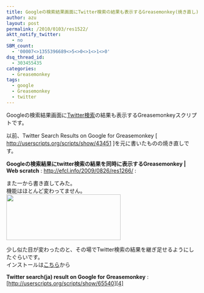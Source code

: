 ```yaml
---
title: Googleの検索結果画面にTwitter検索の結果も表示するGreasemonkey(焼き直し)
author: azu
layout: post
permalink: /2010/0103/res1522/
aktt_notify_twitter:
  - no
SBM_count:
  - '00007<>1355396689<>5<>0<>1<>1<>0'
dsq_thread_id:
  - 303455435
categories:
  - Greasemonkey
tags:
  - google
  - Greasemonkey
  - twitter
---
```

Googleの検索結果画面に[Twitter検索][1]の結果も表示するGreasemonkeyスクリプトです。

以前、Twitter Search Results on Google for Greasemonkey [ http://userscripts.org/scripts/show/43451 ]を元に書いたものの焼き直しです。

**Googleの検索結果にtwitter検索の結果を同時に表示するGreasemonkey | Web scratch**
:   http://efcl.info/2009/0826/res1266/
:   

また一から書き直してみた。  
機能はほとんど変わってません。  
[<img class="alignnone size-medium wp-image-1523" title="sshot-2010-01-03-1" src="http://efcl.info/wp-content/uploads/2010/01/sshot-2010-01-03-1-300x120.png" alt="" width="300" height="120" />][2]

少し似た目が変わったのと、その場でTwitter検索の結果を継ぎ足せるようにしたぐらいです。  
インストールは[こちら][3]から

**Twitter search(ja) result on Google for Greasemonkey**
:   [http://userscripts.org/scripts/show/65540][4]

 [1]: http://pcod.no-ip.org/yats/
 [2]: http://efcl.info/wp-content/uploads/2010/01/sshot-2010-01-03-1.png
 [3]: http://userscripts.org/scripts/show/65540
 [4]: http://userscripts.org/scripts/show/65540 "Twitter search(ja) result on Google for Greasemonkey"